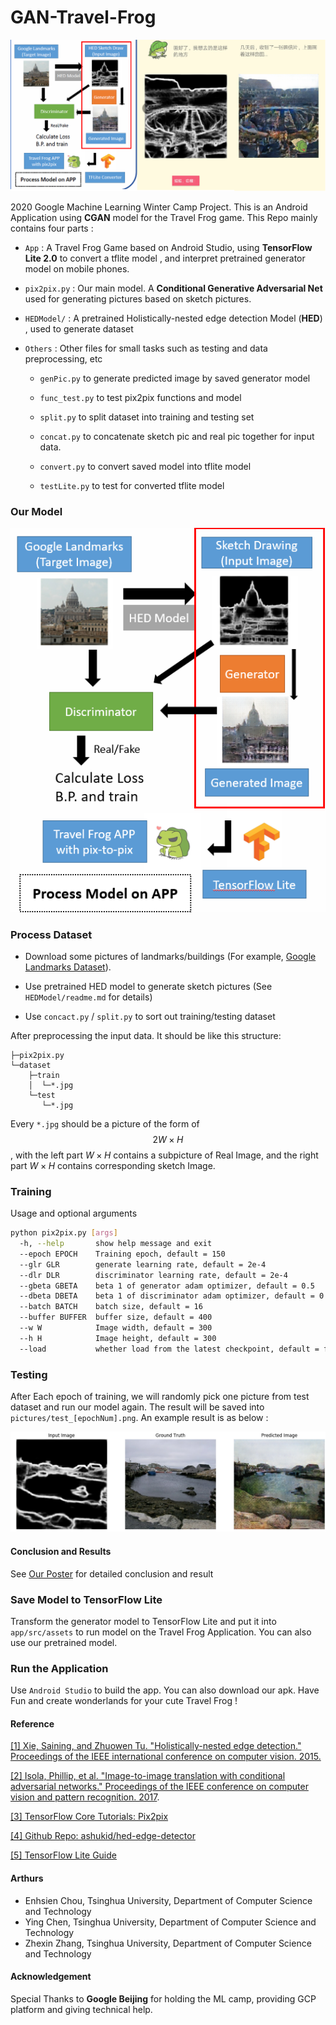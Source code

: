# GAN-Travel-Frog
![](pic/demo.png)

2020 Google Machine Learning Winter Camp Project. This is an Android Application using **CGAN** model for the Travel Frog game. This Repo mainly contains four parts :

+ ```App``` : A Travel Frog Game based on Android Studio, using **TensorFlow Lite 2.0** to convert a tflite model , and interpret pretrained generator model on mobile phones.

+ ```pix2pix.py``` : Our main model. A **Conditional Generative Adversarial Net** used for generating pictures based on sketch pictures.

+ ```HEDModel/``` : A pretrained Holistically-nested edge detection Model (**HED**) , used to generate dataset

+ ```Others``` : Other files for small tasks such as testing and data preprocessing, etc

  + ```genPic.py``` to generate predicted image by saved generator model

  + ```func_test.py``` to test pix2pix functions and model

  + ```split.py``` to split dataset into training and testing set

  + ```concat.py``` to concatenate sketch pic and real pic together for input data.
  
  + ```convert.py``` to convert saved model into tflite model
  
  + ```testLite.py``` to test for converted tflite model
  
    

### Our Model 

![](pic/Model.PNG)



### Process Dataset

+ Download some pictures of landmarks/buildings (For example, [Google Landmarks Dataset](https://www.kaggle.com/google/google-landmarks-dataset)). 

+ Use pretrained HED model to generate sketch pictures (See ```HEDModel/readme.md``` for details)
+ Use ```concact.py``` / ```split.py``` to sort out training/testing dataset

After preprocessing the input data. It should be like this structure:

``````
├─pix2pix.py
└─dataset
    ├─train
    │  └─*.jpg
    └─test
       └─*.jpg
``````

Every ```*.jpg``` should be a picture of the form of $$2W \times H$$,  with the left part $W\times H$ contains a subpicture of Real Image, and the right part  $W\times H$ contains corresponding sketch Image.



### Training

Usage and optional arguments

``````bash
python pix2pix.py [args]
  -h, --help       show help message and exit
  --epoch EPOCH    Training epoch, default = 150
  --glr GLR        generate learning rate, default = 2e-4
  --dlr DLR        discriminator learning rate, default = 2e-4
  --gbeta GBETA    beta 1 of generator adam optimizer, default = 0.5
  --dbeta DBETA    beta 1 of discriminator adam optimizer, default = 0.5
  --batch BATCH    batch size, default = 16
  --buffer BUFFER  buffer size, default = 400
  --w W            Image width, default = 300
  --h H            Image height, default = 300
  --load           whether load from the latest checkpoint, default = false
``````



### Testing

After Each epoch of training, we will randomly pick one picture from test dataset and run our model again. The result will be saved into ```pictures/test_[epochNum].png```. An example result is as below :

![](pic/example.png)



#### Conclusion and Results

See [Our Poster](pic/Poster.pdf) for detailed conclusion and result



### Save Model to TensorFlow Lite

Transform the generator model to TensorFlow Lite and put it into ```app/src/assets``` to run model on the Travel Frog Application. You can also use our pretrained model.



### Run the Application

Use ```Android Studio``` to build the app. You can also download our apk. Have Fun and create wonderlands for your cute Travel Frog !



#### Reference

[[1] Xie, Saining, and Zhuowen Tu. "Holistically-nested edge detection." Proceedings of the IEEE international conference on computer vision. 2015.](http://openaccess.thecvf.com/content_iccv_2015/papers/Xie_Holistically-Nested_Edge_Detection_ICCV_2015_paper.pdf)

[[2] Isola, Phillip, et al. "Image-to-image translation with conditional adversarial networks." Proceedings of the IEEE conference on computer vision and pattern recognition. 2017](https://arxiv.org/pdf/1611.07004.pdf).

[[3] TensorFlow Core Tutorials: Pix2pix](https://www.tensorflow.org/tutorials/generative/pix2pix)

[[4] Github Repo: ashukid/hed-edge-detector ](https://github.com/ashukid/hed-edge-detector)

[[5] TensorFlow Lite Guide](https://www.tensorflow.org/lite/guide)



#### Arthurs

- Enhsien Chou, Tsinghua University, Department of Computer Science and Technology
- Ying Chen, Tsinghua University, Department of Computer Science and Technology
- Zhexin Zhang, Tsinghua University, Department of Computer Science and Technology



#### Acknowledgement

Special Thanks to **Google Beijing** for holding the ML camp, providing GCP platform and giving technical help.

